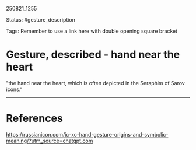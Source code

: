 250821_1255

Status: #gesture_description

Tags: 
Remember to use a link here with double opening square bracket
# Gesture, described - hand near the heart

"the hand near the heart, which is often depicted in the Seraphim of Sarov icons."


---
# References
https://russianicon.com/ic-xc-hand-gesture-origins-and-symbolic-meaning/?utm_source=chatgpt.com


